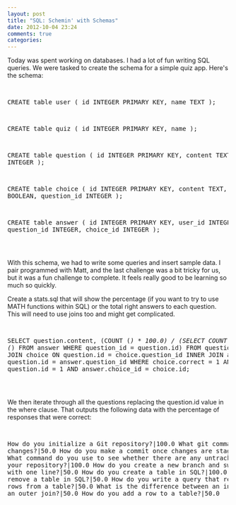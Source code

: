```yaml
---
layout: post
title: "SQL: Schemin' with Schemas"
date: 2012-10-04 23:24
comments: true
categories: 
---
```

Today was spent working on databases. I had a lot of fun writing SQL queries. We were tasked to create the schema for a simple quiz app. Here's the schema:

<p><pre style="max-width:500px">

CREATE table user (
	id INTEGER PRIMARY KEY,
	name TEXT
);

CREATE table quiz (
	id INTEGER PRIMARY KEY,
	name
);

CREATE table question (
	id INTEGER PRIMARY KEY,
	content TEXT,
	quiz_id INTEGER
);

CREATE table choice (
	id INTEGER PRIMARY KEY,
	content TEXT,
	correct BOOLEAN,
	question_id INTEGER
);

CREATE table answer (
	id INTEGER PRIMARY KEY,
	user_id INTEGER,
	question_id INTEGER,
	choice_id INTEGER
);

</pre><p>

With this schema, we had to write some queries and insert sample data. I pair programmed with Matt, and the last challenge was a bit tricky for us, but it was a fun challenge to complete. It feels really good to be learning so much so quickly.

Create a stats.sql that will show the percentage (if you want to try to use MATH functions within SQL) or the total right answers to each question. This will need to use joins too and might get complicated.

<p><pre style="max-width: 500px">

SELECT question.content, (COUNT (*) * 100.0) / (SELECT COUNT (*) FROM answer WHERE question_id = question.id)
FROM question
INNER JOIN choice
ON question.id = choice.question_id
INNER JOIN answer
ON question.id = answer.question_id
WHERE choice.correct = 1 AND
question.id = 1 AND
answer.choice_id = choice.id;

</pre></p>

<p>We then iterate through all the questions replacing the question.id value in the where clause. That outputs the following data with the percentage of responses that were correct:</p>

<p><pre style="max-width:500px">

How do you initialize a Git repository?|100.0
What git command stages changes?|50.0
How do you make a commit once changes are staged?|100.0
What command do you use to see whether there are any untracked files in your repository?|100.0
How do you create a new branch and switch to it with one line?|50.0
How do you create a table in SQL?|100.0
How do you remove a table in SQL?|50.0
How do you write a query that returns all rows from a table?|50.0
What is the difference between an inner join and an outer join?|50.0
How do you add a row to a table?|50.0

</pre></p>